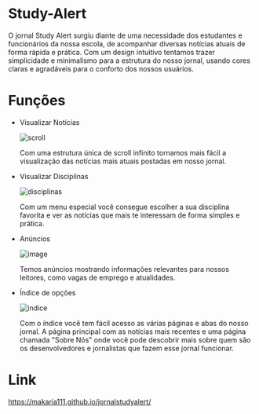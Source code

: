 # Study-Alert

O jornal Study Alert surgiu diante de uma necessidade dos estudantes e funcionários da nossa escola, de acompanhar diversas notícias atuais de forma rápida e prática. Com um design intuitivo tentamos trazer simplicidade e minimalismo para a estrutura do nosso jornal, usando cores claras e agradáveis para o conforto dos nossos usuários.

# Funções
- Visualizar Notícias

  ![scroll](https://github.com/Ratattuii/Study-Alert/assets/136346917/d752aeef-14e7-4f5d-af6b-d2b2bd5c19f4)

  Com uma estrutura única de scroll infinito tornamos mais fácil a visualização das notícias mais atuais postadas em nosso jornal.

- Visualizar Disciplinas
  
  ![disciplinas](https://github.com/Ratattuii/Study-Alert/assets/136346917/03ffaa3c-dc6a-4696-abf7-ca529a8abbe3)

  Com um menu especial você consegue escolher a sua disciplina favorita e ver as notícias que mais te interessam de forma simples e prática.

- Anúncios

  ![image](https://github.com/Ratattuii/Study-Alert/assets/136346917/1b344cd2-c2f5-4e66-9167-6df0b697191d)

  Temos anúncios mostrando informações relevantes para nossos leitores, como vagas de emprego e atualidades.

- Índice de opções

  ![indice](https://github.com/Ratattuii/Study-Alert/assets/136346917/4c140e77-05b9-46bc-947a-78042ee6a16b)

  Com o índice você tem fácil acesso as várias páginas e abas do nosso jornal. A página principal com as notícias mais recentes e uma página chamada "Sobre Nós" onde você pode descobrir mais sobre quem são os desenvolvedores e jornalistas que fazem esse jornal funcionar.

# Link
https://makaria111.github.io/jornalstudyalert/
